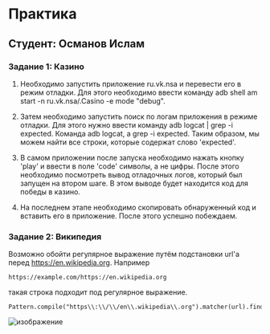 # Практика

## Студент: Османов Ислам

### Задание 1: Казино

1. Необходимо запустить приложение ru.vk.nsa и перевести его в режим отладки. Для этого необходимо ввести команду adb shell am start -n ru.vk.nsa/.Casino -e mode "debug".

2. Затем необходимо запустить поиск по логам приложения в режиме отладки. Для этого нужно ввести команду adb logcat | grep -i expected. Команда adb logcat, а grep -i expected. Таким образом, мы можем найти все строки, которые содержат слово 'expected'.

3. В самом приложении после запуска необходимо нажать кнопку 'play' и ввести в поле 'code' символы, а не цифры. После этого необходимо посмотреть вывод отладочных логов, который был запущен на втором шаге. В этом выводе будет находится код для победы в казино.

4. На последнем этапе необходимо скопировать обнаруженный код и вставить его в приложение. После этого успешно побеждаем.

### Задание 2: Википедия

Возможно обойти регулярное выражение путём подстановки url'a перед https://en.wikipedia.org. 
Например 
```
https://example.com/https://en.wikipedia.org
```
такая строка подходит под регулярное выражение.
```
Pattern.compile("https\\:\\/\\/en\\.wikipedia\\.org").matcher(url).find()
```

![изображение](https://github.com/JuFnd/hw2-ib/assets/109366718/71e7460c-0258-4f9d-acaa-9ce2063cd62c)

